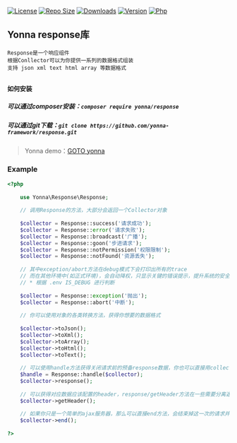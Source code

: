 [![License](https://img.shields.io/github/license/yonna-framework/response.svg)](https://packagist.org/packages/yonna/response)
[![Repo Size](https://img.shields.io/github/repo-size/yonna-framework/response.svg)](https://packagist.org/packages/yonna/response)
[![Downloads](https://img.shields.io/packagist/dm/yonna/response.svg)](https://packagist.org/packages/yonna/response)
[![Version](https://img.shields.io/github/release/yonna-framework/response.svg)](https://packagist.org/packages/yonna/response)
[![Php](https://img.shields.io/packagist/php-v/yonna/response.svg)](https://packagist.org/packages/yonna/response)

## Yonna response库

```
Response是一个响应组件
根据Conllector可以为你提供一系列的数据格式组装
支持 json xml text html array 等数据格式
```

## 

#### 如何安装

##### 可以通过composer安装：`composer require yonna/response`

##### 可以通过git下载：`git clone https://github.com/yonna-framework/response.git`

> Yonna demo：[GOTO yonna](https://github.com/yonna-framework/yonna)

### Example

```php
<?php
    
    use Yonna\Response\Response;
    
    // 调用Response的方法，大部分会返回一个Collector对象
    
    $collector = Response::success('请求成功');
    $collector = Response::error('请求失败');
    $collector = Response::broadcast('广播');
    $collector = Response::goon('步进请求');
    $collector = Response::notPermission('权限限制');
    $collector = Response::notFound('资源丢失');
    
    // 其中exception/abort方法在debug模式下会打印出所有的trace
    // 而在其他环境中(如正式环境)，会自动降权，只显示关键的错误提示，提升系统的安全性
    // * 根据 .env IS_DEBUG 进行判断
    
    $collector = Response::exception('抛出');
    $collector = Response::abort('中断');
    
    // 你可以使用对象的各类转换方法，获得你想要的数据格式
    
    $collector->toJson();
    $collector->toXml();
    $collector->toArray();
    $collector->toHtml();
    $collector->toText();
    
    // 可以使用handle方法获得关闭请求前的预备response数据，你也可以直接用collector来获取
    $handle = Response::handle($collector);
    $collector->response();
    
    // 可以获得对应数据应该配置的header，response/getHeader方法在一些需要分离返回请求的场景十分有用，如swoole
    $collector->getHeader();
    
    // 如果你只是一个简单的ajax服务器，那么可以直接end方法，会结束掉这一次的请求并给客户端返回相应的数据
    $collector->end();
    
?>
```
